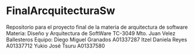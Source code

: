 # FinalArcquitecturaSw
Repositorio para el proyecto final de la materia de arquitectura de software
Materia: Diseño y Arquitectura de SoftWare TC-3049
Mto. Juan Velez Ballesteros
Equipo:
   Diego Miguel Granados A01337287
   Itzel Daniela Reyes   A01337712
   Yukio José Tsuru      A01337580
